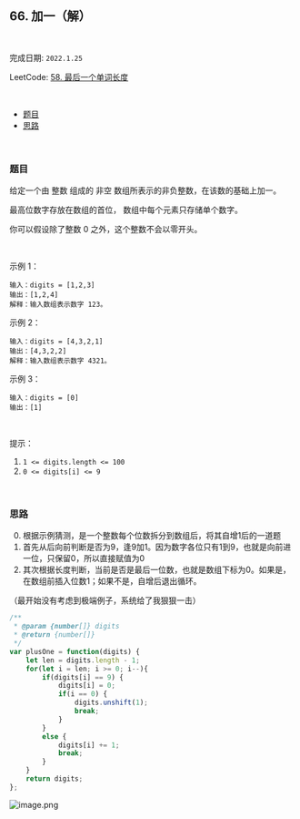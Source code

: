 ## 66. 加一（解）

<br/>

完成日期: `2022.1.25` 

LeetCode: [ 58. 最后一个单词长度](https://leetcode-cn.com/problems/plus-one/)

<br/>


* [题目](#题目)
* [思路](#思路)

<br/>

### 题目

给定一个由 整数 组成的 非空 数组所表示的非负整数，在该数的基础上加一。

最高位数字存放在数组的首位， 数组中每个元素只存储单个数字。

你可以假设除了整数 0 之外，这个整数不会以零开头。

<br/>

示例 1：
```
输入：digits = [1,2,3]
输出：[1,2,4]
解释：输入数组表示数字 123。
```

示例 2：
```
输入：digits = [4,3,2,1]
输出：[4,3,2,2]
解释：输入数组表示数字 4321。
```

示例 3：
```
输入：digits = [0]
输出：[1]
```

<br/>

提示：

1. `1 <= digits.length <= 100`
2. `0 <= digits[i] <= 9`

<br/>

### 思路
0. 根据示例猜测，是一个整数每个位数拆分到数组后，将其自增1后的一道题
1. 首先从后向前判断是否为9，逢9加1。因为数字各位只有1到9，也就是向前进一位，只保留0，所以直接赋值为0
2. 其次根据长度判断，当前是否是最后一位数，也就是数组下标为0。如果是，在数组前插入位数1；如果不是，自增后退出循环。

（最开始没有考虑到极端例子，系统给了我狠狠一击）

```js
/**
 * @param {number[]} digits
 * @return {number[]}
 */
var plusOne = function(digits) {
    let len = digits.length - 1;
    for(let i = len; i >= 0; i--){
        if(digits[i] == 9) {
            digits[i] = 0;
            if(i == 0) {
                digits.unshift(1);
                break;
            }
        }
        else {
            digits[i] += 1;
            break;
        }
    }
    return digits;
};
```

![image.png](https://pic.leetcode-cn.com/1643109401-YdueNY-image.png)

